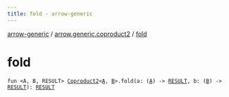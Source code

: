 ```yaml
---
title: fold - arrow-generic
---
```


[arrow-generic](../index.html) / [arrow.generic.coproduct2](index.html) / [fold](./fold.html)

# fold

`fun <A, B, RESULT> `[`Coproduct2`](-coproduct2.html)`<`[`A`](fold.html#A)`, `[`B`](fold.html#B)`>.fold(a: (`[`A`](fold.html#A)`) -> `[`RESULT`](fold.html#RESULT)`, b: (`[`B`](fold.html#B)`) -> `[`RESULT`](fold.html#RESULT)`): `[`RESULT`](fold.html#RESULT)